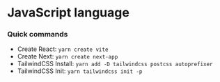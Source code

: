 # JavaScript language

### Quick commands

- Create React: `yarn create vite`
- Create Next: `yarn create next-app`
- TailwindCSS Install: `yarn add -D tailwindcss postcss autoprefixer`
- TailwindCSS Init: `yarn tailwindcss init -p`
